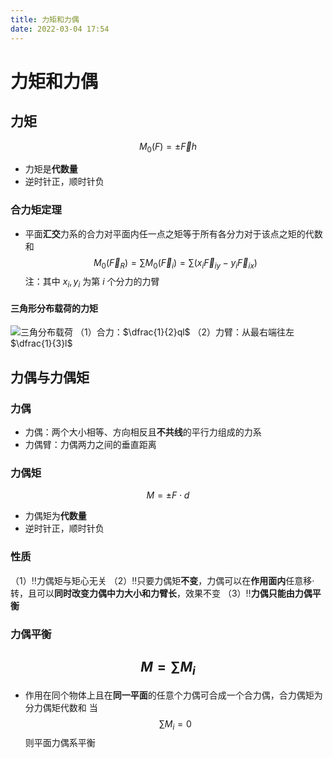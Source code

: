 ```yaml
---
title: 力矩和力偶
date: 2022-03-04 17:54
---
```

# 力矩和力偶
## 力矩
$$
M_0(F)=\pm \overrightarrow Fh
$$
* 力矩是**代数量**
* 逆时针正，顺时针负
### 合力矩定理
* 平面**汇交**力系的合力对平面内任一点之矩等于所有各分力对于该点之矩的代数和
$$
M_0(\overrightarrow F_R)=\sum M_0(\overrightarrow F_i)=\sum(x_i\overrightarrow F_{iy}-y_i\overrightarrow F_{ix})
$$
注：其中 $x_i,y_i$ 为第 $i$ 个分力的力臂
#### 三角形分布载荷的力矩
![三角分布载荷](http://image.tjzfile.xyz/images/2022/03/04/IMG_0013.jpg)
（1）合力：$\dfrac{1}{2}ql$
（2）力臂：从最右端往左 $\dfrac{1}{3}l$

## 力偶与力偶矩
### 力偶
* 力偶：两个大小相等、方向相反且**不共线**的平行力组成的力系
* 力偶臂：力偶两力之间的垂直距离
### 力偶矩
$$
M=\pm F\cdot d
$$
* 力偶矩为**代数量**
* 逆时针正，顺时针负
### 性质
（1）‼️力偶矩与矩心无关
（2）‼️只要力偶矩**不变**，力偶可以在**作用面内**任意移·转，且可以**同时改变力偶中力大小和力臂长**，效果不变
（3）‼️**力偶只能由力偶平衡**
### 力偶平衡
$$
M=\sum M_i
$$
---
* 作用在同个物体上且在**同一平面**的任意个力偶可合成一个合力偶，合力偶矩为分力偶矩代数和
当
$$
\sum M_i=0
$$
则平面力偶系平衡
